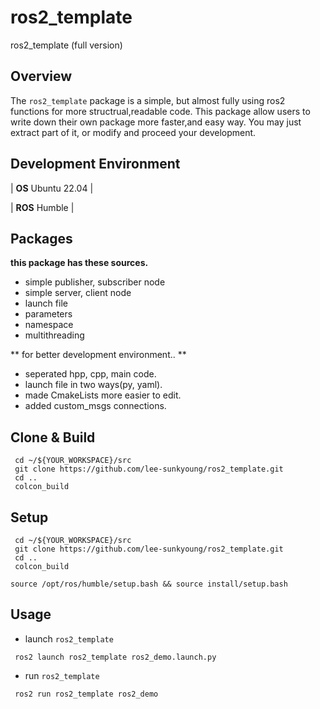 # ros2_template
ros2_template (full version)

## Overview
The `ros2_template` package is a simple, but almost fully using ros2 functions for more structrual,readable code. 
This package allow users to write down their own package more faster,and easy way.
You may just extract part of it, or modify and proceed your development.

## Development Environment
| **OS** Ubuntu 22.04 |

| **ROS** Humble |

## Packages
 **this package has these sources.**
 
- simple publisher, subscriber node
- simple server, client node
- launch file
- parameters
- namespace
- multithreading


** for better development environment.. **

- seperated hpp, cpp, main code.
- launch file in two ways(py, yaml).
- made CmakeLists more easier to edit.
- added custom_msgs connections.

## Clone & Build
```shell
 cd ~/${YOUR_WORKSPACE}/src
 git clone https://github.com/lee-sunkyoung/ros2_template.git
 cd ..
 colcon_build
```
## Setup
```shell
 cd ~/${YOUR_WORKSPACE}/src
 git clone https://github.com/lee-sunkyoung/ros2_template.git
 cd ..
 colcon_build
```

```shell
source /opt/ros/humble/setup.bash && source install/setup.bash
```

## Usage 
- launch `ros2_template`
```shell
 ros2 launch ros2_template ros2_demo.launch.py
```

- run `ros2_template`
```shell
 ros2 run ros2_template ros2_demo
```
